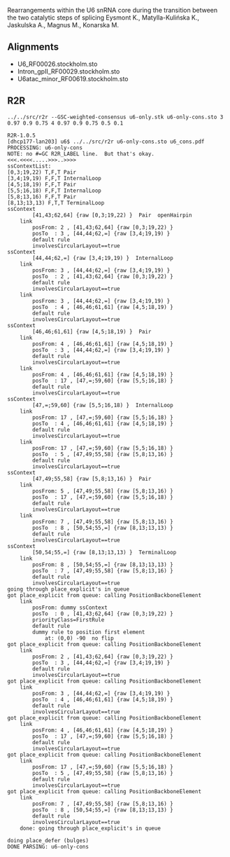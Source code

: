 Rearrangements within the U6 snRNA core during the transition between the two catalytic steps of splicing
Eysmont K., Matylla-Kulińska K., Jaskulska A., Magnus M., Konarska M.

Alignments
-------------------------------------------------------------------------------

- U6_RF00026.stockholm.sto
- Intron_gpII_RF00029.stockholm.sto
- U6atac_minor_RF00619.stockholm.sto

R2R
-------------------------------------------------------------------------------

    ../../src/r2r --GSC-weighted-consensus u6-only.stk u6-only-cons.sto 3 0.97 0.9 0.75 4 0.97 0.9 0.75 0.5 0.1

    R2R-1.0.5
    [dhcp177-lan203] u6$ ../../src/r2r u6-only-cons.sto u6_cons.pdf
    PROCESSING: u6-only-cons
    NOTE: no #=GC R2R_LABEL line.  But that's okay.
    <<<.<<<<.....>>>..>>>>
    ssContextList:
    [0,3;19,22) T,F,T Pair
    [3,4;19,19) F,F,T InternalLoop
    [4,5;18,19) F,F,T Pair
    [5,5;16,18) F,F,T InternalLoop
    [5,8;13,16) F,F,T Pair
    [8,13;13,13) F,T,T TerminalLoop
    ssContext
            [41,43;62,64] {raw [0,3;19,22) }  Pair  openHairpin
        link
            posFrom: 2 , [41,43;62,64] {raw [0,3;19,22) }
            posTo  : 3 , [44,44;62,=] {raw [3,4;19,19) }
            default rule
            involvesCircularLayout==true
    ssContext
            [44,44;62,=] {raw [3,4;19,19) }  InternalLoop
        link
            posFrom: 3 , [44,44;62,=] {raw [3,4;19,19) }
            posTo  : 2 , [41,43;62,64] {raw [0,3;19,22) }
            default rule
            involvesCircularLayout==true
        link
            posFrom: 3 , [44,44;62,=] {raw [3,4;19,19) }
            posTo  : 4 , [46,46;61,61] {raw [4,5;18,19) }
            default rule
            involvesCircularLayout==true
    ssContext
            [46,46;61,61] {raw [4,5;18,19) }  Pair
        link
            posFrom: 4 , [46,46;61,61] {raw [4,5;18,19) }
            posTo  : 3 , [44,44;62,=] {raw [3,4;19,19) }
            default rule
            involvesCircularLayout==true
        link
            posFrom: 4 , [46,46;61,61] {raw [4,5;18,19) }
            posTo  : 17 , [47,=;59,60] {raw [5,5;16,18) }
            default rule
            involvesCircularLayout==true
    ssContext
            [47,=;59,60] {raw [5,5;16,18) }  InternalLoop
        link
            posFrom: 17 , [47,=;59,60] {raw [5,5;16,18) }
            posTo  : 4 , [46,46;61,61] {raw [4,5;18,19) }
            default rule
            involvesCircularLayout==true
        link
            posFrom: 17 , [47,=;59,60] {raw [5,5;16,18) }
            posTo  : 5 , [47,49;55,58] {raw [5,8;13,16) }
            default rule
            involvesCircularLayout==true
    ssContext
            [47,49;55,58] {raw [5,8;13,16) }  Pair
        link
            posFrom: 5 , [47,49;55,58] {raw [5,8;13,16) }
            posTo  : 17 , [47,=;59,60] {raw [5,5;16,18) }
            default rule
            involvesCircularLayout==true
        link
            posFrom: 7 , [47,49;55,58] {raw [5,8;13,16) }
            posTo  : 8 , [50,54;55,=] {raw [8,13;13,13) }
            default rule
            involvesCircularLayout==true
    ssContext
            [50,54;55,=] {raw [8,13;13,13) }  TerminalLoop
        link
            posFrom: 8 , [50,54;55,=] {raw [8,13;13,13) }
            posTo  : 7 , [47,49;55,58] {raw [5,8;13,16) }
            default rule
            involvesCircularLayout==true
    going through place_explicit's in queue
    got place_explicit from queue: calling PositionBackboneElement
        link
            posFrom: dummy ssContext
            posTo  : 0 , [41,43;62,64] {raw [0,3;19,22) }
            priorityClass=FirstRule
            default rule
            dummy rule to position first element
                at: (0,0) -90  no flip
    got place_explicit from queue: calling PositionBackboneElement
        link
            posFrom: 2 , [41,43;62,64] {raw [0,3;19,22) }
            posTo  : 3 , [44,44;62,=] {raw [3,4;19,19) }
            default rule
            involvesCircularLayout==true
    got place_explicit from queue: calling PositionBackboneElement
        link
            posFrom: 3 , [44,44;62,=] {raw [3,4;19,19) }
            posTo  : 4 , [46,46;61,61] {raw [4,5;18,19) }
            default rule
            involvesCircularLayout==true
    got place_explicit from queue: calling PositionBackboneElement
        link
            posFrom: 4 , [46,46;61,61] {raw [4,5;18,19) }
            posTo  : 17 , [47,=;59,60] {raw [5,5;16,18) }
            default rule
            involvesCircularLayout==true
    got place_explicit from queue: calling PositionBackboneElement
        link
            posFrom: 17 , [47,=;59,60] {raw [5,5;16,18) }
            posTo  : 5 , [47,49;55,58] {raw [5,8;13,16) }
            default rule
            involvesCircularLayout==true
    got place_explicit from queue: calling PositionBackboneElement
        link
            posFrom: 7 , [47,49;55,58] {raw [5,8;13,16) }
            posTo  : 8 , [50,54;55,=] {raw [8,13;13,13) }
            default rule
            involvesCircularLayout==true
        done: going through place_explicit's in queue

    doing place_defer (bulges)
    DONE PARSING: u6-only-cons

